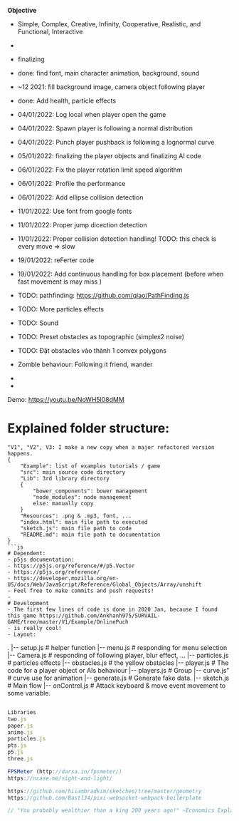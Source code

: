 **Objective**

- Simple, Complex, Creative, Infinity, Cooperative, Realistic, and Functional, Interactive
- 
- finalizing
- done: find font, main character animation, background, sound
- ~12 2021: fill background image, camera object following player
- done: Add health, particle effects
- 04/01/2022: Log local when player open the game
- 04/01/2022: Spawn player is following a normal distribution
- 04/01/2022: Punch player pushback is following a lognormal curve
- 05/01/2022: finalizing the player objects and finalizing AI code
- 06/01/2022: Fix the player rotation limit speed algorithm
- 06/01/2022: Profile the performance
- 06/01/2022: Add ellipse collision detection
- 11/01/2022: Use font from google fonts
- 11/01/2022: Proper jump dicection detection 
- 11/01/2022: Proper collision detection handling!
TODO: this check is every move => slow

- 19/01/2022: reFerter code
- 19/01/2022: Add continuous handling for box placement (before when fast movement is may miss )
- TODO: pathfinding: https://github.com/qiao/PathFinding.js
- TODO: More particles effects
- TODO: Sound
- TODO: Preset obstacles as topographic (simplex2 noise)
- TODO: Đặt obstacles vào thành 1 convex polygons 
- Zomble behaviour: Following it friend, wander
- 
- 
Demo: https://youtu.be/NoWH5l08dMM
# Explained folder structure:
```
"V1", "V2", V3: I make a new copy when a major refactored version happens.
{
    "Example": list of examples tutorials / game
    "src": main source code directory
    "Lib": 3rd library directory
    {
        "bower_components": bower management
        "node_modules": node management
        else: manually copy
    }
    "Resources": .png & .mp3, font, ...
    "index.html": main file path to executed
    "sketch.js": main file path to code
    "README.md": main file path to documentation
}
```js
# Dependent:
- p5js documentation:
- https://p5js.org/reference/#/p5.Vector
- https://p5js.org/reference/
- https://developer.mozilla.org/en-US/docs/Web/JavaScript/Reference/Global_Objects/Array/unshift
- Feel free to make commits and push requests!
- 
# Development
- The first few lines of code is done in 2020 Jan, because I found this game https://github.com/Ankhanh975/SURVAIL-GAME/tree/master/V1/Example/OnlinePuch
- is really cool!
- Layout:

```
.
|-- setup.js        # helper function
|-- menu.js         # responding for menu selection
|-- Camera.js       # responding of following player, blur effect, ...
|-- particles.js    # particles effects
|-- obstacles.js    # the yellow obstacles 
|-- player.js       # The code for a player object or AIs behaviour
|-- players.js      # Group 
|-- curve.js"       # curve use for animation
|-- generate.js     # Generate fake data.
|-- sketch.js       # Main flow
|-- onControl.js    # Attack keyboard & move event movement to some variable.
```js

Libraries
two.js
paper.js
anime.js
particles.js
pts.js
p5.js
three.js

FPSMeter (http://darsa.in/fpsmeter/)
https://ncase.me/sight-and-light/

https://github.com/hiiambradkim/sketches/tree/master/geometry
https://github.com/Bastl34/pixi-websocket-webpack-boilerplate

// "You probably wealthier than a king 200 years ago!" ~Economics Explained
